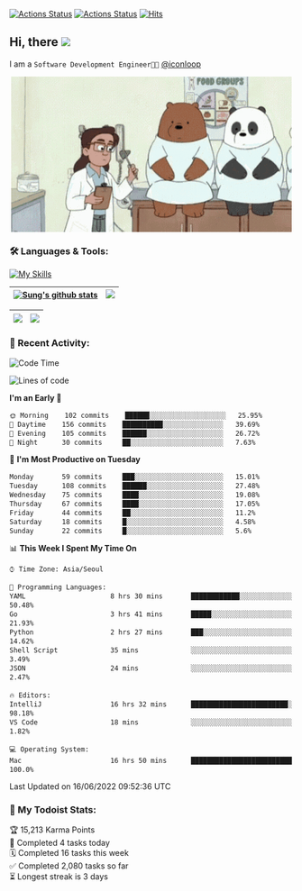 
[![Actions Status](https://github.com/ddok2/ddok2/workflows/Todoist%20Readme/badge.svg)](https://github.com/ddok2/ddok2/actions)
[![Actions Status](https://github.com/ddok2/ddok2/workflows/wakatime-stats/badge.svg)](https://github.com/ddok2/ddok2/actions)
[![Hits](https://hits.seeyoufarm.com/api/count/incr/badge.svg?url=https%3A%2F%2Fgithub.com%2Fddok2&count_bg=%23FF9595&title_bg=%23555555&icon=github.svg&icon_color=%23FFFFFF&title=hits&edge_flat=false)](https://hits.seeyoufarm.com)

<!-- ![visitors](https://visitor-badge.laobi.icu/badge?page_id=ddok2.ddok2) -->
## Hi, there <img src="https://raw.githubusercontent.com/MartinHeinz/MartinHeinz/master/wave.gif" width="3%">

I am a `Software Development Engineer🧑‍💻` [@iconloop](https://github.com/iconloop)


<p align="center">
    <img align="center" alt="GIF" src="img/debugging.gif" />
</p>


### 🛠 Languages & Tools:

[![My Skills](https://skillicons.dev/icons?i=go,js,ts,py,express,react,svelte,jquery,pug,mongodb,mysql,redis,aws,docker,kubernetes)](https://skillicons.dev)


| <a href="https://github.com/ddok2"><img align="center" src="https://github-readme-stats.vercel.app/api?username=ddok2&show_icons=true&include_all_commits=true&count_private=true&theme=buefy&hide_border=true" alt="Sung's github stats" /></a> | <a href="https://github.com/ddok2"><img src="http://github-readme-streak-stats.herokuapp.com?user=ddok2&hide_border=true" /></a> |
| ------------- |------------- |


| <a href="https://github.com/ddok2"><img align="center" src="https://github-readme-stats.vercel.app/api/top-langs/?username=ddok2&theme=buefy&hide=html,css&hide_border=true width=50%" /></a> | <a href="https://github.com/ddok2"><img align="center" src="https://activity-graph.herokuapp.com/graph?username=ddok2&theme=github&hide_border=true" height="250" /></a> |
| ------------- |--------------------------------------------------------------------------------------------------------------------------------------------------------------------------|


<!-- <details open>
    <summary>📈 My GitHub Stats</summary>
    <p align="center">
        <a href="https://github.com/ddok2">
            <img align="center" src="https://github-readme-stats.vercel.app/api?username=ddok2&show_icons=true&include_all_commits=true&count_private=true&theme=buefy&hide_border=true" alt="Sung's github stats" />
        </a>
    </p>
</details>
<details>
    <summary>💬 Top Languages</summary>
    <p align="center"> 
        <a href="https://github.com/ddok2">
            <img align="center" src="https://github-readme-stats.vercel.app/api/top-langs/?username=ddok2&layout=compact&theme=buefy&hide=html,css&hide_border=true" />
        </a>
    </p>
</details> -->


### 🌈 Recent Activity:
<!--START_SECTION:waka-->
![Code Time](http://img.shields.io/badge/Code%20Time-0%20secs-blue)

![Lines of code](https://img.shields.io/badge/From%20Hello%20World%20I%27ve%20Written-275%20Thousand%20lines%20of%20code-blue)

**I'm an Early 🐤** 

```text
🌞 Morning    102 commits    ██████░░░░░░░░░░░░░░░░░░░   25.95% 
🌆 Daytime    156 commits    ██████████░░░░░░░░░░░░░░░   39.69% 
🌃 Evening    105 commits    ██████░░░░░░░░░░░░░░░░░░░   26.72% 
🌙 Night      30 commits     ██░░░░░░░░░░░░░░░░░░░░░░░   7.63%

```
📅 **I'm Most Productive on Tuesday** 

```text
Monday       59 commits     ███░░░░░░░░░░░░░░░░░░░░░░   15.01% 
Tuesday      108 commits    ██████░░░░░░░░░░░░░░░░░░░   27.48% 
Wednesday    75 commits     ████░░░░░░░░░░░░░░░░░░░░░   19.08% 
Thursday     67 commits     ████░░░░░░░░░░░░░░░░░░░░░   17.05% 
Friday       44 commits     ██░░░░░░░░░░░░░░░░░░░░░░░   11.2% 
Saturday     18 commits     █░░░░░░░░░░░░░░░░░░░░░░░░   4.58% 
Sunday       22 commits     █░░░░░░░░░░░░░░░░░░░░░░░░   5.6%

```


📊 **This Week I Spent My Time On** 

```text
⌚︎ Time Zone: Asia/Seoul

💬 Programming Languages: 
YAML                     8 hrs 30 mins       ████████████░░░░░░░░░░░░░   50.48% 
Go                       3 hrs 41 mins       █████░░░░░░░░░░░░░░░░░░░░   21.93% 
Python                   2 hrs 27 mins       ███░░░░░░░░░░░░░░░░░░░░░░   14.62% 
Shell Script             35 mins             ░░░░░░░░░░░░░░░░░░░░░░░░░   3.49% 
JSON                     24 mins             ░░░░░░░░░░░░░░░░░░░░░░░░░   2.47%

🔥 Editors: 
IntelliJ                 16 hrs 32 mins      ████████████████████████░   98.18% 
VS Code                  18 mins             ░░░░░░░░░░░░░░░░░░░░░░░░░   1.82%

💻 Operating System: 
Mac                      16 hrs 50 mins      █████████████████████████   100.0%

```


 Last Updated on 16/06/2022 09:52:36 UTC
<!--END_SECTION:waka-->

### 🚧 My Todoist Stats:
<!-- TODO-IST:START -->
🏆  15,213 Karma Points           
🌸  Completed 4 tasks today           
🗓  Completed 16 tasks this week           
✅  Completed 2,080 tasks so far           
⏳  Longest streak is 3 days
<!-- TODO-IST:END -->

